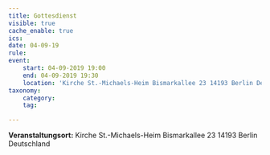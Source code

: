 ```yaml
---
title: Gottesdienst
visible: true
cache_enable: true
ics: 
date: 04-09-19
rule: 
event:
	start: 04-09-2019 19:00
	end: 04-09-2019 19:30
	location: 'Kirche St.-Michaels-Heim Bismarkallee 23 14193 Berlin Deutschland'
taxonomy:
	category: 
	tag: 

---
```




**Veranstaltungsort:** Kirche St.-Michaels-Heim
Bismarkallee 23
14193 Berlin
Deutschland

